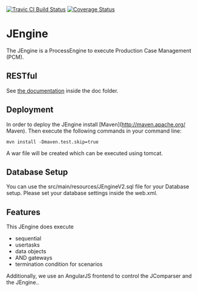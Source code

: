 [![Travic CI Build Status](https://travis-ci.org/BP2014W1/JEngine.svg?branch=dev)](https://travis-ci.org/BP2014W1/JEngine)
[![Coverage Status](https://coveralls.io/repos/BP2014W1/JEngine/badge.svg?branch=dev)](https://coveralls.io/r/BP2014W1/JEngine?branch=dev)


# JEngine

The JEngine is a ProcessEngine to execute Production Case Management (PCM).

## RESTful

See [the documentation](https://github.com/BP2014W1/JEngine/tree/dev/docu/REST) inside the doc folder.

## Deployment

In order to deploy the JEngine install [Maven](http://maven.apache.org/ Maven).
Then execute the following commands in your command line:

    mvn install -Dmaven.test.skip=true


A war file will be created which can be executed using tomcat.

## Database Setup

You can use the src/main/resources/JEngineV2.sql file for your Database setup.
Please set your database settings inside the web.xml.

## Features

This JEngine does execute
* sequential
* usertasks
* data objects
* AND gateways
* termination condition for scenarios

Additionally, we use an AngularJS frontend to control the JComparser and the JEngine..
